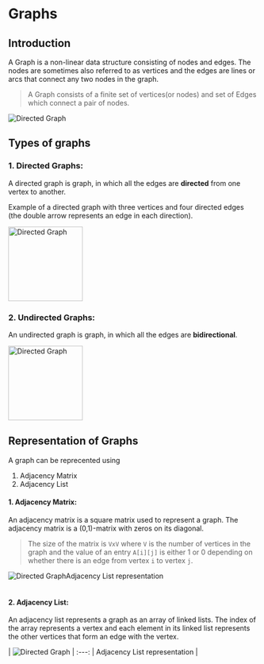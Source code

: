# Graphs

## Introduction

A Graph is a non-linear data structure consisting of nodes and edges. The nodes are sometimes also referred to as vertices and the edges are lines or arcs that connect any two nodes in the graph.

> A Graph consists of a finite set of vertices(or nodes) and set of Edges which connect a pair of nodes.

<img src="https://www.geeksforgeeks.org/wp-content/uploads/undirectedgraph-300x130.png" alt="Directed Graph"/>

## Types of graphs

### 1. Directed Graphs:

A directed graph is graph, in which all the edges are **directed** from one vertex to another.

Example of a directed graph with three vertices and four directed edges (the double arrow represents an edge in each direction).

<img src="https://upload.wikimedia.org/wikipedia/commons/thumb/a/a2/Directed.svg/800px-Directed.svg.png" alt="Directed Graph" width=150 />

### 2. Undirected Graphs:

An undirected graph is graph, in which all the edges are **bidirectional**.

<img src="https://upload.wikimedia.org/wikipedia/commons/thumb/b/bf/Undirected.svg/800px-Undirected.svg.png" alt="Directed Graph" width=150 />

## Representation of Graphs

A graph can be reprecented using

1. Adjacency Matrix
2. Adjacency List

#### 1. Adjacency Matrix:

An adjacency matrix is a square matrix used to represent a graph. The adjacency matrix is a (0,1)-matrix with zeros on its diagonal.

> The size of the matrix is `VxV` where `V` is the number of vertices in the graph and the value of an entry `A[i][j]` is either 1 or 0 depending on whether there is an edge from vertex `i` to vertex `j`.

<!-- | <img src="https://cdn.programiz.com/sites/tutorial2program/files/adjacency-matrix_1.png" alt="Directed Graph"/> |
:---:
| <c> Adjacency List representation </c> | -->

<table>
    <tbody>
        <tr>
            <img src="https://cdn.programiz.com/sites/tutorial2program/files/adjacency-matrix_1.png" alt="Directed Graph"/>
        </tr>
        <tr>Adjacency List representation</tr>
    </tbody>
</table>

#### 2. Adjacency List:

An adjacency list represents a graph as an array of linked lists. The index of the array represents a vertex and each element in its linked list represents the other vertices that form an edge with the vertex.

| <img src="https://cdn.programiz.com/sites/tutorial2program/files/adjacency-list.png" alt="Directed Graph"/> |
:---:
| <c> Adjacency List representation </c> |
